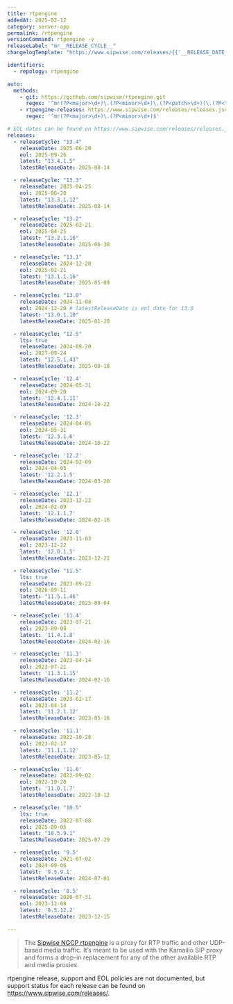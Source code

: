 ```yaml
---
title: rtpengine
addedAt: 2025-02-12
category: server-app
permalink: /rtpengine
versionCommand: rtpengine -v
releaseLabel: "mr__RELEASE_CYCLE__"
changelogTemplate: "https://www.sipwise.com/releases/{{'__RELEASE_DATE__'|split:'-'|first}}/mr__RELEASE_CYCLE__"

identifiers:
  - repology: rtpengine

auto:
  methods:
    - git: https://github.com/sipwise/rtpengine.git
      regex: '^mr(?P<major>\d+)\.(?P<minor>\d+)\.(?P<patch>\d+)(\.(?P<tiny>\d+))?$'
    - rtpengine-releases: https://www.sipwise.com/releases/releases.json
      regex: '^mr(?P<major>\d+)\.(?P<minor>\d+)$'

# EOL dates can be found on https://www.sipwise.com/releases/releases.json.
releases:
  - releaseCycle: "13.4"
    releaseDate: 2025-06-20
    eol: 2025-09-26
    latest: "13.4.1.5"
    latestReleaseDate: 2025-08-14

  - releaseCycle: "13.3"
    releaseDate: 2025-04-25
    eol: 2025-06-20
    latest: "13.3.1.12"
    latestReleaseDate: 2025-08-14

  - releaseCycle: "13.2"
    releaseDate: 2025-02-21
    eol: 2025-04-25
    latest: "13.2.1.16"
    latestReleaseDate: 2025-06-30

  - releaseCycle: "13.1"
    releaseDate: 2024-12-20
    eol: 2025-02-21
    latest: "13.1.1.16"
    latestReleaseDate: 2025-05-09

  - releaseCycle: "13.0"
    releaseDate: 2024-11-08
    eol: 2024-12-20 # latestReleaseDate is eol date for 13.0
    latest: "13.0.1.10"
    latestReleaseDate: 2025-01-20

  - releaseCycle: "12.5"
    lts: true
    releaseDate: 2024-09-20
    eol: 2027-09-24
    latest: "12.5.1.43"
    latestReleaseDate: 2025-08-18

  - releaseCycle: '12.4'
    releaseDate: 2024-05-31
    eol: 2024-09-20
    latest: '12.4.1.11'
    latestReleaseDate: 2024-10-22

  - releaseCycle: '12.3'
    releaseDate: 2024-04-05
    eol: 2024-05-31
    latest: '12.3.1.6'
    latestReleaseDate: 2024-10-22

  - releaseCycle: '12.2'
    releaseDate: 2024-02-09
    eol: 2024-04-05
    latest: '12.2.1.5'
    latestReleaseDate: 2024-03-20

  - releaseCycle: '12.1'
    releaseDate: 2023-12-22
    eol: 2024-02-09
    latest: '12.1.1.7'
    latestReleaseDate: 2024-02-16

  - releaseCycle: '12.0'
    releaseDate: 2023-11-03
    eol: 2023-12-22
    latest: '12.0.1.5'
    latestReleaseDate: 2023-12-21

  - releaseCycle: "11.5"
    lts: true
    releaseDate: 2023-09-22
    eol: 2026-09-11
    latest: "11.5.1.46"
    latestReleaseDate: 2025-08-04

  - releaseCycle: '11.4'
    releaseDate: 2023-07-21
    eol: 2023-09-08
    latest: '11.4.1.8'
    latestReleaseDate: 2024-02-16

  - releaseCycle: '11.3'
    releaseDate: 2023-04-14
    eol: 2023-07-21
    latest: '11.3.1.15'
    latestReleaseDate: 2024-02-16

  - releaseCycle: '11.2'
    releaseDate: 2023-02-17
    eol: 2023-04-14
    latest: '11.2.1.12'
    latestReleaseDate: 2023-05-16

  - releaseCycle: '11.1'
    releaseDate: 2022-10-28
    eol: 2023-02-17
    latest: '11.1.1.12'
    latestReleaseDate: 2023-05-12

  - releaseCycle: '11.0'
    releaseDate: 2022-09-02
    eol: 2022-10-28
    latest: '11.0.1.7'
    latestReleaseDate: 2022-10-12

  - releaseCycle: "10.5"
    lts: true
    releaseDate: 2022-07-08
    eol: 2025-09-05
    latest: "10.5.9.1"
    latestReleaseDate: 2025-07-29

  - releaseCycle: '9.5'
    releaseDate: 2021-07-02
    eol: 2024-09-06
    latest: '9.5.9.1'
    latestReleaseDate: 2024-07-01

  - releaseCycle: '8.5'
    releaseDate: 2020-07-31
    eol: 2023-12-08
    latest: '8.5.12.2'
    latestReleaseDate: 2023-12-15

---
```


> The [Sipwise NGCP rtpengine](https://www.sipwise.com/products/rtpengine/) is a proxy for RTP traffic and other UDP-based media traffic.
> It’s meant to be used with the Kamailio SIP proxy and forms a drop-in replacement for any of the other available RTP and media proxies.

rtpengine release, support and EOL policies are not documented, but support status for each release can be found on <https://www.sipwise.com/releases/>.
